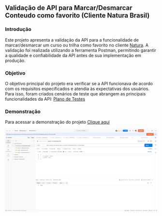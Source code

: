 ## Validação de API para Marcar/Desmarcar Conteudo como favorito (Cliente Natura Brasil)

### Introdução
Este projeto apresenta a validação da API para a funcionalidade de marcar/desmarcar um curso ou trilha como favorito no cliente [Natura](https://escolanaturaeavon.neolude.com.br/). A validação foi realizada utilizando a ferramenta Postman, permitindo garantir a qualidade e confiabilidade da API antes de sua implementação em produção.

### Objetivo
O objetivo principal do projeto era verificar se a API funcionava de acordo com os requisitos especificados e atendia às expectativas dos usuários. Para isso, foram criados cenários de teste que abrangem as principais funcionalidades da API:
<a href="https://github.com/bruno-salzani/qa-api-favoritar-conteudo/raw/main/Plano%20de%20testes.docx" target="_blank">Plano de Testes</a>

### Demonstração
Para acessar a demonstração do projeto <a href="https://qa-presentation.postman.co/workspace/Neolude~abb46f74-ed45-4a39-980d-a1ec903c33a2/collection/5351779-9df0b825-22c7-4123-b09a-11e5388fc07b?action=share&creator=5351779" target="_blank">Clique aqui</a> 

![GitHub Logo](Thumb.png)
